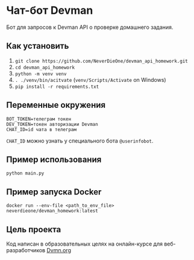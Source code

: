 # Чат-бот Devman

Бот для запросов к Devman API о проверке домашнего задания.


## Как установить

1. `git clone https://github.com/NeverDieOne/devman_api_homework.git`
2. `cd devman_api_homework`
3. `python -m venv venv`
4. `. ./venv/bin/acitvate` (`venv/Scripts/Activate` on Windows)
5. `pip install -r requirements.txt`

## Переменные окружения

```.env
BOT_TOKEN=телеграм токен
DEV_TOKEN=токен авторизации Devman
CHAT_ID=id чата в телеграм
```

`CHAT_ID` можно узнать у специального бота `@userinfobot`.

## Пример использования

`python main.py`

## Пример запуска Docker

`docker run --env-file <path_to_env_file> neverdieone/devman_homework:latest`

## Цель проекта

Код написан в образовательных целях на онлайн-курсе для веб-разработчиков [Dvmn.org](https://dvmn.org/modules/)